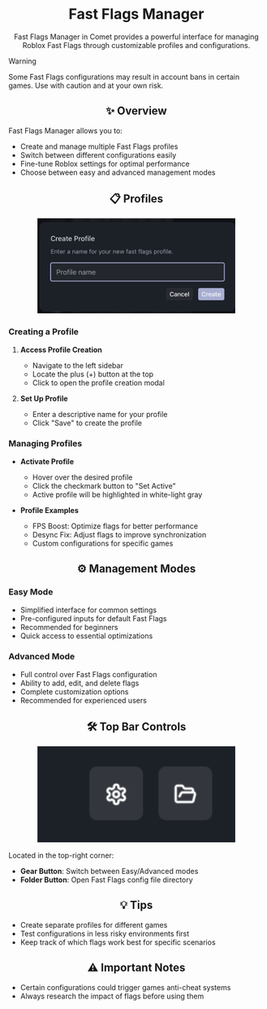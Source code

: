 # <div align="center">Fast Flags Manager</div>

<div align="center">
  <p>Fast Flags Manager in Comet provides a powerful interface for managing Roblox Fast Flags through customizable profiles and configurations.</p>
</div>

> [!WARNING]
> Some Fast Flags configurations may result in account bans in certain games. Use with caution and at your own risk.

## <div align="center">✨ Overview</div>

Fast Flags Manager allows you to:

-   Create and manage multiple Fast Flags profiles
-   Switch between different configurations easily
-   Fine-tune Roblox settings for optimal performance
-   Choose between easy and advanced management modes

## <div align="center">📋 Profiles</div>

<div align="center">
  <img src="../.github/assets/docs/fastFlags/fastFlagsProfileModal.png" alt="Profile Creation" width="390" />
</div>

### Creating a Profile

1. **Access Profile Creation**

    - Navigate to the left sidebar
    - Locate the plus (+) button at the top
    - Click to open the profile creation modal

2. **Set Up Profile**
    - Enter a descriptive name for your profile
    - Click "Save" to create the profile

### Managing Profiles

-   **Activate Profile**

    -   Hover over the desired profile
    -   Click the checkmark button to "Set Active"
    -   Active profile will be highlighted in white-light gray

-   **Profile Examples**
    -   FPS Boost: Optimize flags for better performance
    -   Desync Fix: Adjust flags to improve synchronization
    -   Custom configurations for specific games

## <div align="center">⚙️ Management Modes</div>

### Easy Mode

-   Simplified interface for common settings
-   Pre-configured inputs for default Fast Flags
-   Recommended for beginners
-   Quick access to essential optimizations

### Advanced Mode

-   Full control over Fast Flags configuration
-   Ability to add, edit, and delete flags
-   Complete customization options
-   Recommended for experienced users

## <div align="center">🛠️ Top Bar Controls</div>

<div align="center">
  <img src="../.github/assets/docs/fastFlags/fastFlagsButtons.png" alt="Fast Flags Manager" width="390" />
</div>

Located in the top-right corner:

-   **Gear Button**: Switch between Easy/Advanced modes
-   **Folder Button**: Open Fast Flags config file directory

## <div align="center">💡 Tips</div>

-   Create separate profiles for different games
-   Test configurations in less risky environments first
-   Keep track of which flags work best for specific scenarios

## <div align="center">⚠️ Important Notes</div>

-   Certain configurations could trigger games anti-cheat systems
-   Always research the impact of flags before using them
